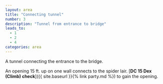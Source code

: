 ```yaml
---
layout: area
title: "Connecting tunnel"
number: 3
description: "Tunnel from entrance to bridge"
leads_to:
  - 1
  - 2
  - 4
categories: area
---
```


A tunnel connecting the entrance to the bridge.

An opening 15 ft. up on one wall connects to the spider lair.  [**DC 15 Dex (Climb) check**]({{ site.baseurl }}{% link party.md %}) to gain the opening.
